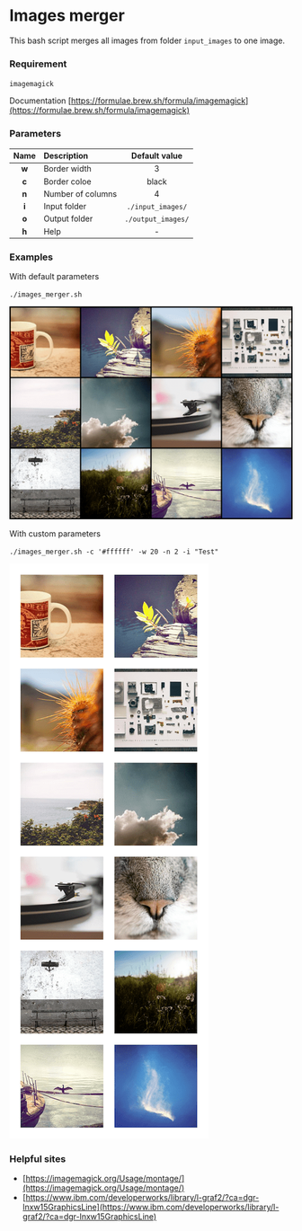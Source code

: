 # Images merger

This bash script merges all images from folder `input_images` to one image.

### Requirement
`imagemagick` 

Documentation
[https://formulae.brew.sh/formula/imagemagick](https://formulae.brew.sh/formula/imagemagick)

### Parameters
|Name|Description|Default value|
|:----:|:-----------|:-----:|
|**w**|Border width|3|
|**c**|Border coloe|black|
|**n**|Number of columns|4|
|**i**|Input folder|`./input_images/`|
|**o**|Output folder|`./output_images/`|
|**h**|Help|-|

### Examples
With default parameters

`./images_merger.sh`

![default](./examples/merged_default.png)

With custom parameters

`./images_merger.sh -c '#ffffff' -w 20 -n 2 -i "Test"`

![custom](./examples/merged_custom.png)

### Helpful sites
* [https://imagemagick.org/Usage/montage/](https://imagemagick.org/Usage/montage/)
* [https://www.ibm.com/developerworks/library/l-graf2/?ca=dgr-lnxw15GraphicsLine](https://www.ibm.com/developerworks/library/l-graf2/?ca=dgr-lnxw15GraphicsLine)
